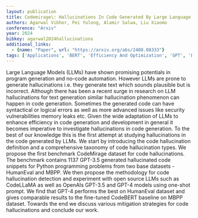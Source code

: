 ```yaml
---
layout: publication
title: Codemirage\: Hallucinations In Code Generated By Large Language Models
authors: Agarwal Vibhor, Pei Yulong, Alamir Salwa, Liu Xiaomo
conference: "Arxiv"
year: 2024
bibkey: agarwal2024hallucinations
additional_links:
  - {name: "Paper", url: "https://arxiv.org/abs/2408.08333"}
tags: ['Applications', 'BERT', 'Efficiency And Optimization', 'GPT', 'Language Modeling', 'Model Architecture', 'Prompting', 'RAG', 'Security']
---
```

Large Language Models (LLMs) have shown promising potentials in program generation and no-code automation. However LLMs are prone to generate hallucinations i.e. they generate text which sounds plausible but is incorrect. Although there has been a recent surge in research on LLM hallucinations for text generation similar hallucination phenomenon can happen in code generation. Sometimes the generated code can have syntactical or logical errors as well as more advanced issues like security vulnerabilities memory leaks etc. Given the wide adaptation of LLMs to enhance efficiency in code generation and development in general it becomes imperative to investigate hallucinations in code generation. To the best of our knowledge this is the first attempt at studying hallucinations in the code generated by LLMs. We start by introducing the code hallucination definition and a comprehensive taxonomy of code hallucination types. We propose the first benchmark CodeMirage dataset for code hallucinations. The benchmark contains 1137 GPT-3.5 generated hallucinated code snippets for Python programming problems from two base datasets - HumanEval and MBPP. We then propose the methodology for code hallucination detection and experiment with open source LLMs such as CodeLLaMA as well as OpenAIs GPT-3.5 and GPT-4 models using one-shot prompt. We find that GPT-4 performs the best on HumanEval dataset and gives comparable results to the fine-tuned CodeBERT baseline on MBPP dataset. Towards the end we discuss various mitigation strategies for code hallucinations and conclude our work.
